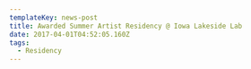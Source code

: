 ```yaml
---
templateKey: news-post
title: Awarded Summer Artist Residency @ Iowa Lakeside Lab
date: 2017-04-01T04:52:05.160Z
tags:
  - Residency
---
```

